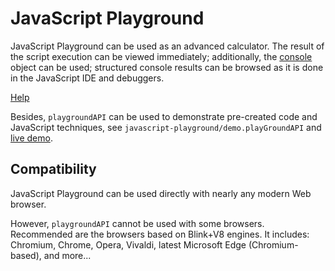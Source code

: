 # JavaScript Playground

JavaScript Playground can be used as an advanced calculator. The result of the script execution can be viewed immediately; additionally, the [console](https://developer.mozilla.org/en-US/docs/Web/API/console) object can be used; structured console results can be browsed as it is done in the JavaScript IDE and debuggers.

[Help](https://SAKryukov.github.io/javascript-playground/JavaScript.Playground/help.html)

Besides, `playgroundAPI` can be used to demonstrate pre-created code and JavaScript techniques, see `javascript-playground/demo.playGroundAPI` and [live demo](https://SAKryukov.github.io/javascript-playground/demo.playGroundAPI/).

## Compatibility

JavaScript Playground can be used directly with nearly any modern Web browser.

However, `playgroundAPI` cannot be used with some browsers. Recommended are the browsers based on Blink+V8 engines. It includes: Chromium, Chrome, Opera, Vivaldi, latest Microsoft Edge (Chromium-based), and more...
